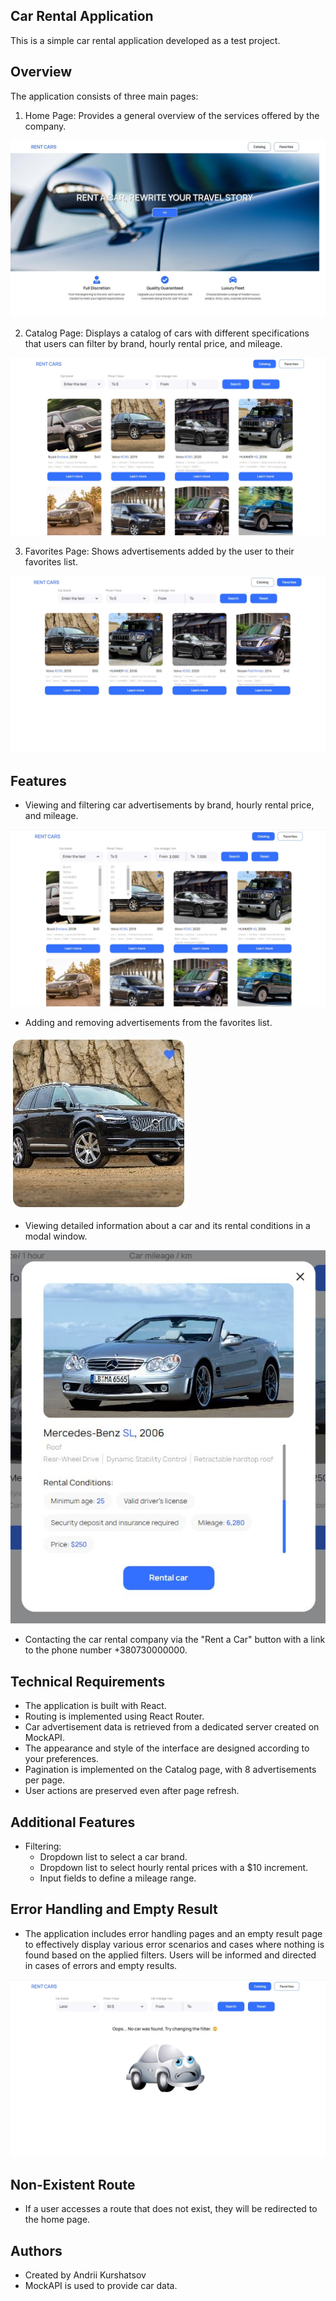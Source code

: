 ## Car Rental Application

This is a simple car rental application developed as a test project.

## Overview

The application consists of three main pages:

1. Home Page: Provides a general overview of the services offered by the company.

![Home Page](./public/home-page.jpg)

2. Catalog Page: Displays a catalog of cars with different specifications that users can filter by brand, hourly rental price, and mileage.

![Catalog Page](./public/catalog-page.jpg)

3. Favorites Page: Shows advertisements added by the user to their favorites list.

![Favorites Page](./public/favorites-page.jpg)

## Features

- Viewing and filtering car advertisements by brand, hourly rental price, and mileage.

![Filtering](./public/filter-page.jpg)

- Adding and removing advertisements from the favorites list.

![Adding and Removing from Favorites](./public/heart-page.jpg)

- Viewing detailed information about a car and its rental conditions in a modal window.

![Modal Window](./public/modal-page.jpg)

- Contacting the car rental company via the "Rent a Car" button with a link to the phone number +380730000000.

## Technical Requirements

- The application is built with React.
- Routing is implemented using React Router.
- Car advertisement data is retrieved from a dedicated server created on MockAPI.
- The appearance and style of the interface are designed according to your preferences.
- Pagination is implemented on the Catalog page, with 8 advertisements per page.
- User actions are preserved even after page refresh.

## Additional Features

- Filtering:
  - Dropdown list to select a car brand.
  - Dropdown list to select hourly rental prices with a $10 increment.
  - Input fields to define a mileage range.

## Error Handling and Empty Result

- The application includes error handling pages and an empty result page to effectively display various error scenarios and cases where nothing is found based on the applied filters. Users will be informed and directed in cases of errors and empty results.

![Empty Result](./public/error-page.jpg)

## Non-Existent Route

- If a user accesses a route that does not exist, they will be redirected to the home page.

## Authors

- Created by Andrii Kurshatsov
- MockAPI is used to provide car data.
